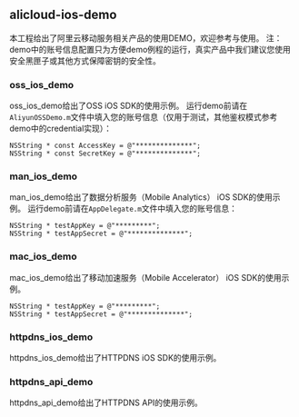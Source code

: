 ## alicloud-ios-demo
本工程给出了阿里云移动服务相关产品的使用DEMO，欢迎参考与使用。
注：demo中的账号信息配置只为方便demo例程的运行，真实产品中我们建议您使用安全黑匣子或其他方式保障密钥的安全性。

### oss_ios_demo
oss_ios_demo给出了OSS iOS SDK的使用示例。
运行demo前请在`AliyunOSSDemo.m`文件中填入您的账号信息（仅用于测试，其他鉴权模式参考demo中的credential实现）：

```
NSString * const AccessKey = @"**************";
NSString * const SecretKey = @"**************";
```

### man_ios_demo
man_ios_demo给出了数据分析服务（Mobile Analytics） iOS SDK的使用示例。
运行demo前请在`AppDelegate.m`文件中填入您的账号信息：

```
NSString * testAppKey = @"*********";
NSString * testAppSecret = @"**************";
```

### mac_ios_demo
mac_ios_demo给出了移动加速服务（Mobile Accelerator） iOS SDK的使用示例。

```
NSString * testAppKey = @"*********";
NSString * testAppSecret = @"**************";
```

### httpdns_ios_demo
httpdns_ios_demo给出了HTTPDNS iOS SDK的使用示例。

### httpdns_api_demo
httpdns_api_demo给出了HTTPDNS API的使用示例。
